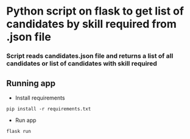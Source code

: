 # Python script on flask to get list of candidates by skill required from .json file 

### Script reads candidates.json file and returns a list of all candidates or list of candidates with skill required 

## Running app
- Install requirements
```
pip install -r requirements.txt

```
- Run app
```
flask run
```
